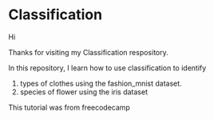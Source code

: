 # Classification

Hi

Thanks for visiting my Classification respository.

In this repository, I learn how to use classification to identify 
1. types of clothes using the fashion_mnist dataset.
2. species of flower using the iris dataset

This tutorial was from freecodecamp
